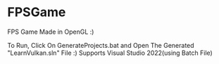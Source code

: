 # FPSGame
 FPS Game Made in OpenGL :)

To Run, Click On GenerateProjects.bat and Open The Generated "LearnVulkan.sln" File :)
Supports Visual Studio 2022(using Batch File)
